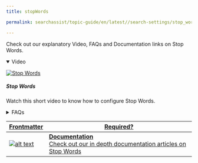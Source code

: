 ```yaml
---
title: stopWords

permalink: searchassist/topic-guide/en/latest//search-settings/stop_words

---
```

<!--#### Topic Guide
###### Stop Words-->

  Check out our explanatory Video, FAQs and Documentation links on Stop Words.

<details class="introduction-video" open>
  <summary>Video
  </summary>
  
   [![Stop Words](images/VideoCoverImage.png)](https://player.vimeo.com/video/751567353?h=064a6672d7&amp)

  ##### Stop Words
  Watch this short video to know how to configure Stop Words.

</details>

<details>
  <summary>FAQs
  </summary>

  <a class="doc-link" target="_blank" href="https://docs.kore.ai/searchassist/manage-relevance/stop-words-2/">
 
  What are Stop Words?

</a>

 <a class="doc-link" target="_blank" href="https://docs.kore.ai/searchassist/manage-relevance/stop-words-2/">
 
  How do I add custom Stop Words?

</a>
 
  
<a class="doc-link" target="_blank" href="https://docs.kore.ai/searchassist/manage-relevance/stop-words-2/">

  How do I disable stop Words ?

</a>
  


</details>



<a class="doc-link" target="_blank" href="https://docs.kore.ai/searchassist/manage-relevance/stop-words-2/">
 

| Frontmatter | Required? |
|-------------|-------------|
| ![alt text](images/SA_Documentation.svg "Title") | **Documentation**  <br /> Check out our in depth documentation articles on Stop Words | 


</a>
